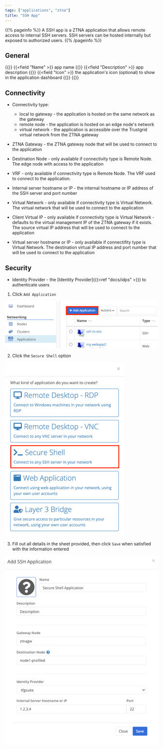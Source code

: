 ```yaml
---
tags: ["applications", "ztna"]
title: "SSH App"
---
```


{{% pageinfo %}}
A SSH app is a ZTNA application that allows remote access to internal SSH servers. SSH servers can be hosted internally but exposed to authorized users.
{{% /pageinfo %}}

## General

{{<fields>}}
{{<field "Name" >}}
app name
{{</field >}}
{{<field "Description" >}}
app description
{{</field >}}
{{<field "Icon" >}}
the application's icon (optional) to show in the application dashboard
{{</field >}}
{{</fields>}}

## Connectivity

- Connectivity type:
  - local to gateway - the application is hosted on the same network as the gateway
  - remote node - the application is hosted on an edge node's network
  - virtual network - the application is accessible over the Trustgrid virtual network from the ZTNA gateway
- ZTNA Gateway - the ZTNA gateway node that will be used to connect to the application
- Destination Node - only available if connectivity type is Remote Node. The edge node with access to the application
- VRF - only available if connectivity type is Remote Node. The VRF used to connect to the application.

- Internal server hostname or IP - the internal hostname or IP address of the SSH server and port number

- Virtual Network - only available if connectivity type is Virtual Network. The virtual network that will be used to connect to the application
- Client Virtual IP - only available if connectivity type is Virtual Network -defaults to the virtual management IP of the ZTNA gateway if it exists. The source virtual IP address that will be used to connect to the application
- Virtual server hostname or IP - only available if connectifity type is Virtual Network. The destination virtual IP address and port number that will be used to connect to the application

## Security

- Identity Provider - the [Identity Provider]({{<ref "docs/idps" >}}) to authenticate users

1. Click `Add Application`

![img](add-app.png)

2. Click the `Secure Shell` option

![img](shh.png)

3. Fill out all details in the sheet provided, then click `Save` when satisfied with the information entered

![img](shh-app.png)
